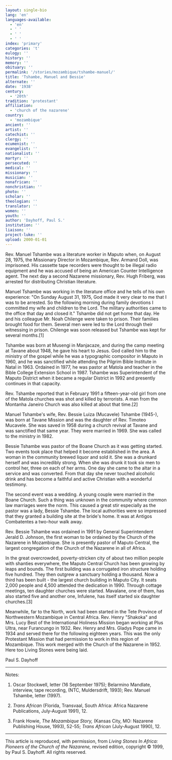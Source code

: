 ```yaml
---
layout: single-bio
lang: 'en'
languages-available:
  - 'en'
  - ' '
  - ' '
  - ' '
index: 'primary'
categories: 't'
eulogy: ''
history: ''
memory: ''
obituary: ''
permalink: '/stories/mozambique/tshambe-manuel/'
title: 'Tshambe, Manuel and Bessie'
alternate: ''
date: '1938'
century:
  - '20th'
tradition: 'protestant'
affiliation:
  - 'church of the nazarene'
country:
  - 'mozambique'
ancient: ''
artist: ''
catechist: ''
clergy: ''
ecumenist: ''
evangelist: ''
nationalist: ''
martyr: ''
persecuted: ''
medical: ''
missionary: ''
musician: ''
nonafrican: ''
nonchristian: ''
photo: ''
scholar: ''
theologian: ''
translator: ''
women: ''
youth: ''
author: 'Dayhoff, Paul S.'
institution: ''
liaison: ''
project-luke: ''
upload: 2000-01-01
---
```



Rev. Manuel Tshambe was a literature worker in Maputo when, on August 28, 1975, the Missionary Director in Mozambique, Rev. Armand Doll, was imprisoned. His cassette tape recorders were thought to be illegal radio equipment and he was accused of being an American Counter Intelligence agent. The next day a second Nazarene missionary, Rev. Hugh Friberg, was arrested for distributing Christian literature.

Manuel Tshambe was working in the literature office and he tells of his own experience: "On Sunday August 31, 1975, God made it very clear to me that I was to be arrested.  So the following morning during family devotions I committed my wife and children to the Lord. The military authorities came to the office that day and closed it." Tshambe did not get home that day. He and his colleague Mr. Noah Chilenge were taken to prison. Their families brought food for them. Several men were led to the Lord through their witnessing in prison. Chilenge was soon released but Tshambe was kept for several months.[1]

Tshambe was born at Musengi in Manjacaze, and during the camp meeting at Tavane about 1948, he gave his heart to Jesus. God called him to the ministry of the gospel while he was a typographic compositor in Maputo in 1960, and he was sanctified while attending the Pilgrim Bible Institute in Natal in 1963. Ordained in 1977, he was pastor at Matola and teacher in the Bible College Extension School in 1987. Tshambe was Superintendent of the Maputo District when it became a regular District in 1992 and presently continues in that capacity.

Rev. Tshambe reported that in February 1991 a fifteen-year-old girl from one of the Matola churches was shot and killed by terrorists. A man from the Montanha Janeiro Church was also killed at about that time.[2]

Manuel Tshambe's wife, Rev. Bessie Luiza (Mucavele) Tshambe (1945-), was born at Tavane Mission and was the daughter of Rev. Timoteo Mucavele. She was saved in 1958 during a church revival at Tavane and was sanctified that same year. They were married in 1969. She was called to the ministry in 1982.

Bessie Tshambe was pastor of the Boane Church as it was getting started. Two events took place that helped it become established in the area. A woman in the community brewed liquor and sold it. She was a drunkard herself and was incredibly strong. When she was drunk it took six men to control her, three on each of her arms. One day she came to the altar in a service and was converted. From that day she never touched alcoholic drink and has become a faithful and active Christian with a wonderful testimony.

The second event was a wedding. A young couple were married in the Boane Church. Such a thing was unknown in the community where common law marriages were the norm. This caused a great stir especially as the pastor was a lady, Bessie Tshambe. The local authorities were so impressed that they granted a building site at the bride's home. It was at Antigos Combatentes a two-hour walk away.

Rev. Bessie Tshambe was ordained in 1991 by General Superintendent Jerald D. Johnson, the first woman to be ordained by the Church of the Nazarene in Mozambique. She is presently pastor of Maputo Central, the largest congregation of the Church of the Nazarene in all of Africa.

In the great overcrowded, poverty-stricken city of about two million people with shanties everywhere, the Maputo Central Church has been growing by leaps and bounds. The first building was a corrugated iron structure holding five hundred. They then outgrew a sanctuary holding a thousand. Now a third has been built - the largest church building in Maputo City. It seats 2,000 people and 4,500 attended the dedication in 1990. Through cottage meetings, ten daughter churches were started. Mavalane, one of them, has also started five and another one, Infulene, has itself started six daughter churches.[3]

Meanwhile, far to the North, work had been started in the Tete Province of Northwestern Mozambique in Central Africa. Rev. Henry "Shakoka" and Mrs. Lucy Best of the International Holiness Mission began working at Plus Ultra, near Furancungo in 1932.  Rev. Henry and Mrs. Gladys Pope came in 1934 and served there for the following eighteen years. This was the only Protestant Mission that had permission to work in this region of Mozambique. This work merged with the Church of the Nazarene in 1952. Here too Living Stones were being laid.

Paul S. Dayhoff

---

Notes:

1. Oscar Stockwell, letter (16 September 1975); Belarmino Mandlate, interview, tape recording, (NTC, Muldersdrift, 1993); Rev. Manuel Tshambe, letter (1997).

2. *Trans African* (Florida, Transvaal, South Africa: Africa Nazarene Publications, July-August 1991), 12.

3. Frank Howie, *The Mozambique Story,* (Kansas City, MO: Nazarene Publishing House, 1993), 52-55; *Trans African* (July-August 1990), 12.

---

This article is reproduced, with permission, from *Living Stones In Africa: Pioneers of the Church of the Nazarene,* revised edition,  copyright &copy; 1999, by Paul S. Dayhoff.  All rights reserved.